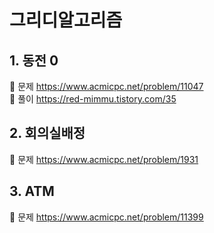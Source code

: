 # 그리디알고리즘

## 1. 동전 0
🚗 문제 https://www.acmicpc.net/problem/11047
<br/>🚙 풀이 https://red-mimmu.tistory.com/35
## 2. 회의실배정
🚗 문제 https://www.acmicpc.net/problem/1931
## 3. ATM
🚗 문제 https://www.acmicpc.net/problem/11399